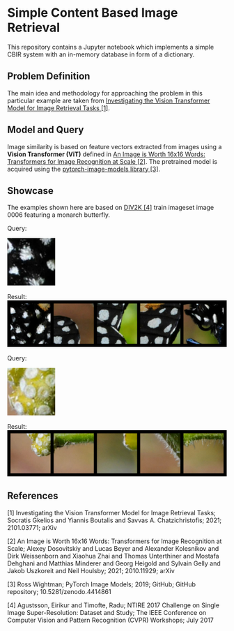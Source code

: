 # Simple Content Based Image Retrieval
This repository contains a Jupyter notebook which implements a simple CBIR system with an in-memory database in form of a dictionary.

## Problem Definition
The main idea and methodology for approaching the problem in this particular example are taken from [Investigating the Vision Transformer Model for Image Retrieval Tasks [1]](https://arxiv.org/abs/2101.03771).

## Model and Query 
Image similarity is based on feature vectors extracted from images using a **Vision Transformer (ViT)** defined in [An Image is Worth 16x16 Words: Transformers for Image Recognition at Scale [2]](https://arxiv.org/abs/2010.11929). The pretrained model is acquired using the [pytorch-image-models library [3]](https://github.com/huggingface/pytorch-image-models).

## Showcase
The examples shown here are based on [DIV2K [4]](https://data.vision.ee.ethz.ch/cvl/DIV2K/) train imageset image 0006 featuring a monarch butterfly.

Query:

![example_monarch_query](./examples/example_monarch_query.png)

Result:
![example_monarch_result](./examples/example_monarch_result.png)

Query:

![example_plant_query](./examples/example_plant_query.png)

Result:
![example_plant_result](./examples/example_plant_result.png)


## References
<a id="1">[1]</a> 
Investigating the Vision Transformer Model for Image Retrieval Tasks; 
Socratis Gkelios and Yiannis Boutalis and Savvas A. Chatzichristofis;
2021;
2101.03771;
arXiv

<a id="2">[2]</a> 
An Image is Worth 16x16 Words: Transformers for Image Recognition at Scale;
Alexey Dosovitskiy and Lucas Beyer and Alexander Kolesnikov and Dirk Weissenborn and Xiaohua Zhai and Thomas Unterthiner and Mostafa Dehghani and Matthias Minderer and Georg Heigold and Sylvain Gelly and Jakob Uszkoreit and Neil Houlsby;
2021;
2010.11929;
arXiv

<a id="3">[3]</a> 
Ross Wightman;
PyTorch Image Models;
2019;
GitHub;
GitHub repository;
10.5281/zenodo.4414861

<a id="4">[4]</a> 
Agustsson, Eirikur and Timofte, Radu;
NTIRE 2017 Challenge on Single Image Super-Resolution: Dataset and Study;
The IEEE Conference on Computer Vision and Pattern Recognition (CVPR) Workshops;
July 2017
